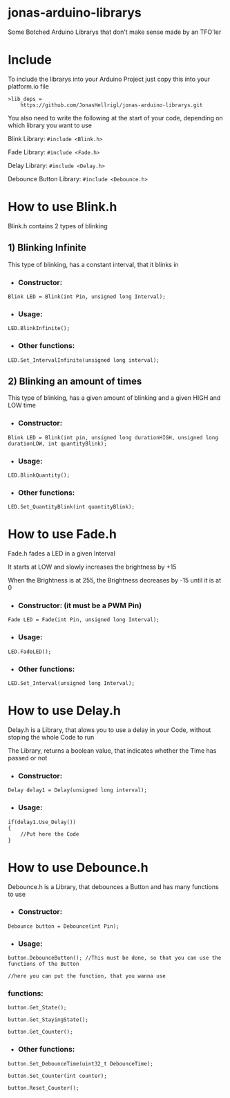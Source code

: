 # jonas-arduino-librarys
Some Botched Arduino Librarys that don't make sense made by an TFO'ler

# Include
To include the librarys into your Arduino Project just copy this into your platform.io file
```
>lib_deps = 
    https://github.com/JonasHellrigl/jonas-arduino-librarys.git
```
You also need to write the following at the start of your code, depending on which library you want to use

Blink Library: ```#include <Blink.h>```

Fade Library: ```#include <Fade.h>```

Delay Library: ```#include <Delay.h>```

Debounce Button Library: ```#include <Debounce.h>```


# How to use Blink.h
Blink.h contains 2 types of blinking
## 1) Blinking Infinite
This type of blinking, has a constant interval, that it blinks in

- ### Constructor: 
```
Blink LED = Blink(int Pin, unsigned long Interval);
```
- ### Usage:
```
LED.BlinkInfinite();
```
- ### Other functions:
```
LED.Set_IntervalInfinite(unsigned long interval);
```

## 2) Blinking an amount of times
This type of blinking, has a given amount of blinking and a given HIGH and LOW time

- ### Constructor: 
```
Blink LED = Blink(int pin, unsigned long durationHIGH, unsigned long durationLOW, int quantityBlink);
```
- ### Usage:
```
LED.BlinkQuantity();
```
- ### Other functions:
```
LED.Set_QuantityBlink(int quantityBlink);
```

# How to use Fade.h
Fade.h fades a LED in a given Interval

It starts at LOW and slowly increases the brightness by +15

When the Brightness is at 255, the Brightness decreases by -15 until it is at 0

- ### Constructor: (it must be a PWM Pin)
```
Fade LED = Fade(int Pin, unsigned long Interval);
```
- ### Usage:
```
LED.FadeLED();
```
- ### Other functions:
```
LED.Set_Interval(unsigned long Interval);
```

# How to use Delay.h
Delay.h is a Library, that alows you to use a delay in your Code, without stoping the whole Code to run

The Library, returns a boolean value, that indicates whether the Time has passed or not

- ### Constructor:
```
Delay delay1 = Delay(unsigned long interval);
```
- ### Usage:
```
if(delay1.Use_Delay())
{
    //Put here the Code
}
```

# How to use Debounce.h
Debounce.h is a Library, that debounces a Button and has many functions to use

- ### Constructor:
```
Debounce button = Debounce(int Pin);
```
- ### Usage:
```
button.DebounceButton(); //This must be done, so that you can use the functions of the Button

//here you can put the function, that you wanna use
```
### functions:
```
button.Get_State();
```
```
button.Get_StayingState();
```
```
button.Get_Counter();
```

- ### Other functions:
```
button.Set_DebounceTime(uint32_t DebounceTime);
```
```
button.Set_Counter(int counter);
```
```
button.Reset_Counter();
```
